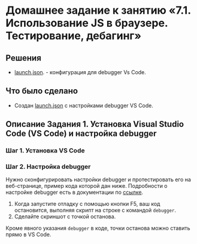 # Домашнее задание к занятию «7.1. Использование JS в браузере. Тестирование, дебагинг»

## Решения
 * <a href="https://github.com/Nephedov/1.Automation-of-web-interface-testing/blob/main/.vscode/launch.json">launch.json</a>. - конфигурация для debugger Vs Code.

## Что было сделано
* Создан <a href="https://github.com/Nephedov/1.Automation-of-web-interface-testing/blob/main/.vscode/launch.json">launch.json</a> с настройками debugger VS Code.


## Описание Задания 1. Установка Visual Studio Сode (VS Code) и настройка debugger

### Шаг 1. Установка VS Code

### Шаг 2. Настройка debugger

Нужно сконфигурировать настройки debugger и протестировать его на веб-странице, пример кода которой дан ниже. Подробности о настройке debugger есть в документации по [ссылке](https://code.visualstudio.com/docs/editor/debugging).

1. Когда запустите отладку с помощью кнопки F5, ваш код остановится, выполняя скрипт на строке с командой `debugger`.
2. Сделайте скриншот с точкой останова.

Кроме явного указания `debugger` в коде, точки останова можно ставить прямо в VS Code.

